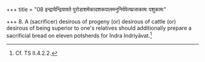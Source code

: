 +++
title = "08 इन्द्रायेन्द्रियावते पुरोडाशमेकादशकपालमनुनिर्वपेत्य्प्रजाकामः पशुकामः"

+++
8. A (sacrificer) desirous of progeny (or) desirous of cattle (or) desirous of being superior to one's relatives should additionally prepare a sacrificial bread on eleven potsherds for Indra Indriyāvat.[^1]   

[^1]: Cf. TS II.4.2.2.

